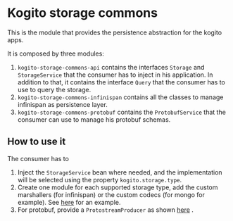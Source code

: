 # Kogito storage commons

This is the module that provides the persistence abstraction for the kogito apps. 

It is composed by three modules: 

1) `kogito-storage-commons-api` contains the interfaces `Storage` and `StorageService` that the consumer has to inject in his application. In addition to that, it contains the interface `Query` that the consumer has to use to query the storage. 
2) `kogito-storage-commons-infinispan` contains all the classes to manage infinispan as persistence layer. 
3) `kogito-storage-commons-protobuf` contains the `ProtobufService` that the consumer can use to manage his protobuf schemas. 

## How to use it

The consumer has to 

1) Inject the `StorageService` bean where needed, and the implementation will be selected using the property `kogito.storage.type`. 
2) Create one module for each supported storage type, add the custom marshallers (for infinispan) or the custom codecs (for mongo for example). See [here](../data-index/data-index-storage/data-index-storage-infinispan/src/main/java/org/kie/kogito/index/infinispan/protostream/ProtostreamProducer.java)  for an example.
3) For protobuf, provide a `ProtostreamProducer` as shown [here](../data-index/data-index-storage/data-index-storage-protobuf/src/main/java/org/kie/kogito/index/protobuf/ProtostreamProducer.java) .